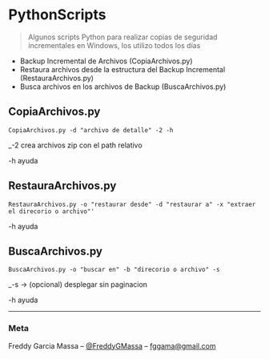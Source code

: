 # PythonScripts
> Algunos scripts Python para realizar copias de seguridad incrementales en Windows, los utilizo todos los días

* Backup Incremental de Archivos (CopiaArchivos.py)
* Restaura archivos desde la estructura del Backup Incremental (RestauraArchivos.py)
* Busca archivos en los archivos de Backup (BuscaArchivos.py)

## CopiaArchivos.py
```
CopiaArchivos.py -d "archivo de detalle" -2 -h
```
_-2 crea archivos zip con el path relativo

-h ayuda

## RestauraArchivos.py
```
RestauraArchivos.py -o "restaurar desde" -d "restaurar a" -x "extraer el direcorio o archivo"'
```
-h ayuda

## BuscaArchivos.py
```
BuscaArchivos.py -o "buscar en" -b "direcorio o archivo" -s
```
_-s -> (opcional) desplegar sin paginacion

-h ayuda
  
---
### Meta

Freddy Garcia Massa – [@FreddyGMassa](https://twitter.com/FreddyGMassa) – fggama@gmail.com
